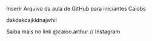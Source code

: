 Inserir
Arquivo da aula de GitHub para iniciantes
Caiobs

dakdakdajkldnajwhil

Saiba mais no link @caioo.arthur // Instagram 
